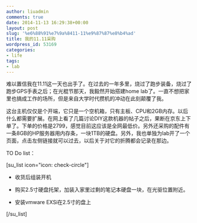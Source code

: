 ```yaml
---
author: liuadmin
comments: true
date: 2014-11-13 16:29:38+00:00
layout: post
slug: '%e6%88%91%e7%9a%8411-11%e9%87%87%e8%b4%ad'
title: 我的11.11采购
wordpress_id: 53169
categories:
- life
tags:
- lab
---
```


难以置信我在11.11这一天也出手了。在过去的一年多里，烧过了跑步装备，烧过了跑步GPS手表之后；在光棍节那天，我毅然开始搭建home lab了。一直不想把家里也搞成工作的场所，但是来自大学时代攒机的冲动在此刻颠覆了我。

这台主机仅仅是个开端，它只是一个空机箱，只有主板、CPU和2GB内存。以后什么都需要扩展。在网上看了几篇讨论DIY这款机器的帖子之后，果断在京东上下单了。下单的价格是2799，感觉目前这应该是全网最低价。另外还采购的配件有一条8GB的HP服务器用内存条，一块1TB的硬盘。另外，我也单独为lab开了一个页面，点击左侧链接就可以过去，以后关于对它的折腾都会记录在那边。

TO Do list：

[su_list icon="icon: check-circle"]



	
  * 收货后组装开机

	
  * 购买2.5寸硬盘托架，加装入家里过剩的笔记本硬盘一块，在光驱位置附近。

	
  * 安装vmware EXSi在2.5寸的盘上


[/su_list]
